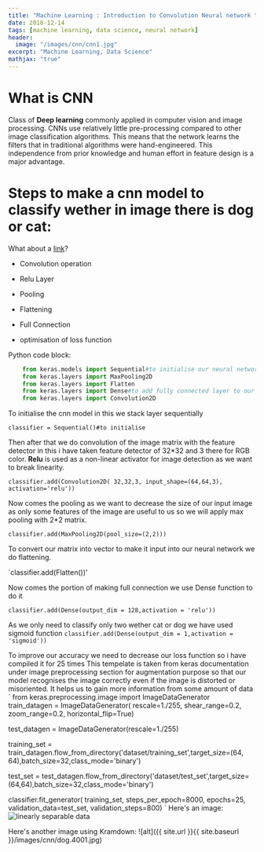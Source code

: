 ```yaml
---
title: "Machine Learning : Introduction to Convolution Neural network "
date: 2018-12-14
tags: [machine learning, data science, neural network]
header:
  image: "/images/cnn/cnn1.jpg"
excerpt: "Machine Learning, Data Science"
mathjax: "true"
---
```


# What is CNN
Class of **Deep learning** commonly applied in computer vision and image processing.
CNNs use relatively little pre-processing compared to other image classification algorithms. 
This means that the network learns the filters that in traditional algorithms were hand-engineered.
This independence from prior knowledge and human effort in feature design is a major advantage.

# Steps to make a cnn model to classify wether in image there is dog or cat:



What about a [link](https://github.com/kwatraakshay)?


* Convolution operation

* Relu Layer

* Pooling

* Flattening

* Full Connection

* optimisation of loss function

Python code block:
```python
    from keras.models import Sequential#to initialise our neural network
    from keras.layers import MaxPooling2D
    from keras.layers import Flatten
    from keras.layers import Dense#to add fully connected layer to our neural neetwork
    from keras.layers import Convolution2D
```

To initialise the cnn model in this we stack layer sequentially

`classifier = Sequential()#to initialise`

Then after that we do convolution of the image matrix with the feature detector in this i have taken feature detector of 32*32 and 3 there for RGB color.
**Relu** is used as a non-linear activator for image detection as we want to break linearity.

`classifier.add(Convolution2D( 32,32,3, input_shape=(64,64,3), activation='relu'))`

Now comes the pooling as we want to decrease the size of our input image as only some features of the image are useful to us so we will apply max pooling with 2*2 matrix.
 
`classifier.add(MaxPooling2D(pool_size=(2,2)))`

To convert our matrix into vector to make it input into our neural network we do flattening.

`classifier.add(Flatten())'

Now comes the portion of making full connection we use Dense function to do it

`classifier.add(Dense(output_dim = 128,activation = 'relu'))`

As we only need to classify only two wether cat or dog we have used sigmoid function
`classifier.add(Dense(output_dim = 1,activation = 'sigmoid'))`

To improve our accuracy we need to decrease our loss function so i have compiled it for 25 times
This tempelate is taken from keras documentation under image preprocessing section for augmentation purpose so that our model recognises the image correctly even if the image is distorted or misoriented. It helps us to gain more information from some amount of data
`
from keras.preprocessing.image import ImageDataGenerator
train_datagen = ImageDataGenerator(
        rescale=1./255,
        shear_range=0.2,
        zoom_range=0.2,
        horizontal_flip=True)

test_datagen = ImageDataGenerator(rescale=1./255)

training_set = train_datagen.flow_from_directory('dataset/training_set',target_size=(64, 64),batch_size=32,class_mode='binary')

test_set = test_datagen.flow_from_directory('dataset/test_set',target_size=(64,64),batch_size=32,class_mode='binary')

classifier.fit_generator(
        training_set,
        steps_per_epoch=8000,
        epochs=25,
        validation_data=test_set,
        validation_steps=800)
`
Here's an image:
<img src="{{ site.url }}{{ site.baseurl }}/images/cnn/cat.4001.jpg" alt="linearly separable data">

Here's another image using Kramdown:
![alt]({{ site.url }}{{ site.baseurl }}/images/cnn/dog.4001.jpg)


